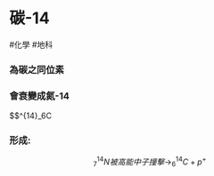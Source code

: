 # 碳-14
#化學 #地科 

### 為碳之同位素
### 會衰變成氮-14
$$^{14}_6C
###  形成:
$$^{14}_7N被高能中子撞擊\rightarrow ^{14}_6C+p^+$$